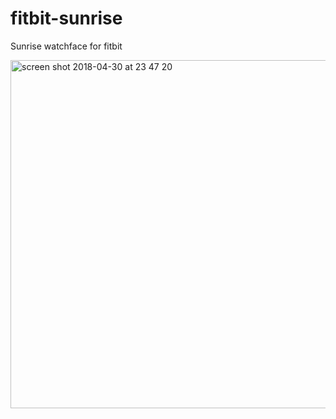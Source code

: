 # fitbit-sunrise
Sunrise watchface for fitbit

<img width="557" alt="screen shot 2018-04-30 at 23 47 20" src="https://user-images.githubusercontent.com/8850410/39467730-d5066684-4d2f-11e8-9c6c-f21c91a17e00.png">
